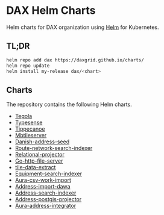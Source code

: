 # DAX Helm Charts

Helm charts for DAX organization using [Helm](https://github.com/helm/helm) for Kubernetes.

## TL;DR

```bash
helm repo add dax https://daxgrid.github.io/charts/
helm repo update
helm install my-release dax/<chart>
```

## Charts

The repository contains the following Helm charts.

* [Tegola](https://github.com/DAXGRID/dax-charts/tree/master/dax/tegola)
* [Typesense](https://github.com/DAXGRID/dax-charts/tree/master/dax/typesense)
* [Tippecanoe](https://github.com/DAXGRID/dax-charts/tree/master/dax/tippecanoe)
* [Mbtileserver](https://github.com/DAXGRID/dax-charts/tree/master/dax/mbtileserver)
* [Danish-address-seed](https://github.com/DAXGRID/dax-charts/tree/master/dax/danish-address-seed)
* [Route-network-search-indexer](https://github.com/DAXGRID/dax-charts/tree/master/dax/route-network-search-indexer)
* [Relational-projector](https://github.com/DAXGRID/dax-charts/tree/master/dax/relational-projector)
* [Go-http-file-server](https://github.com/DAXGRID/dax-charts/tree/master/dax/go-http-file-server)
* [tile-data-extract](https://github.com/DAXGRID/dax-charts/tree/master/dax/tile-data-extract)
* [Equipment-search-indexer](https://github.com/DAXGRID/dax-charts/tree/master/dax/equipment-search-indexer)
* [Aura-csv-work-import](https://github.com/DAXGRID/dax-charts/tree/master/dax/aura-csv-work-import)
* [Address-import-dawa](https://github.com/DAXGRID/dax-charts/tree/master/dax/address-import-dawa)
* [Address-search-indexer](https://github.com/DAXGRID/dax-charts/tree/master/dax/address-search-indexer)
* [Address-postgis-projector](https://github.com/DAXGRID/dax-charts/tree/master/dax/Address-postgis-projector)
* [Aura-address-integrator](https://github.com/DAXGRID/dax-charts/tree/master/dax/aura-address-integrator)
